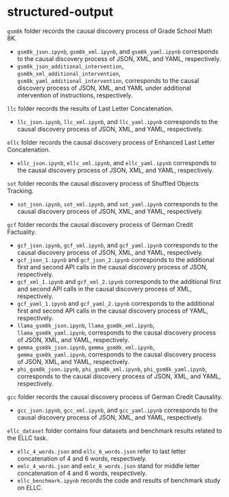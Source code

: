 # structured-output

`gsm8k` folder records the causal discovery process of Grade School Math 8K.
- `gsm8k_json.ipynb`, `gsm8k_xml.ipynb`, and `gsm8k_yaml.ipynb` corresponds to the causal discovery process of JSON, XML, and YAML, respectively.
- `gsm8k_json_additional_intervention`, `gsm8k_xml_additional_intervention`, `gsm8k_yaml_additional_intervention`, corresponds to the causal discovery process of JSON, XML, and YAML under additional intervention of instructions, respectively.

`llc` folder records the results of Last Letter Concatenation.
- `llc_json.ipynb`, `llc_xml.ipynb`, and `llc_yaml.ipynb` corresponds to the causal discovery process of JSON, XML, and YAML, respectively.

`ellc` folder records the causal discovery process of Enhanced Last Letter Concatenation.
- `ellc_json.ipynb`, `ellc_xml.ipynb`, and `ellc_yaml.ipynb` corresponds to the causal discovery process of JSON, XML, and YAML, respectively.

`sot` folder records the causal discovery process of Shuffled Objects Tracking.
- `sot_json.ipynb`, `sot_xml.ipynb`, and `sot_yaml.ipynb` corresponds to the causal discovery process of JSON, XML, and YAML, respectively.

`gcf` folder records the causal discovery process of German Credit Factuality.
- `gcf_json.ipynb`, `gcf_xml.ipynb`, and `gcf_yaml.ipynb` corresponds to the causal discovery process of JSON, XML, and YAML, respectively.
- `gcf_json_1.ipynb` and `gcf_json_2.ipynb` corresponds to the additional first and second API calls in the causal discovery process of JSON, respectively.
- `gcf_xml_1.ipynb` and `gcf_xml_2.ipynb` corresponds to the additional first and second API calls in the causal discovery process of XML, respectively.
- `gcf_yaml_1.ipynb` and `gcf_yaml_2.ipynb` corresponds to the additional first and second API calls in the causal discovery process of YAML, respectively.
- `llama_gsm8k_json.ipynb`, `llama_gsm8k_xml.ipynb`, `llama_gsm8k_yaml.ipynb`, corresponds to the causal discovery process of JSON, XML, and YAML, respectively.
- `gemma_gsm8k_json.ipynb`, `gemma_gsm8k_xml.ipynb`, `gemma_gsm8k_yaml.ipynb`, corresponds to the causal discovery process of JSON, XML, and YAML, respectively.
- `phi_gsm8k_json.ipynb`, `phi_gsm8k_xml.ipynb`, `phi_gsm8k_yaml.ipynb`, corresponds to the causal discovery process of JSON, XML, and YAML, respectively.


`gcc` folder records the causal discovery process of German Credit Causality.
- `gcc_json.ipynb`, `gcc_xml.ipynb`, and `gcc_yaml.ipynb` corresponds to the causal discovery process of JSON, XML, and YAML, respectively.

`ellc_dataset` folder contains four datasets and benchmark results related to the ELLC task.
- `ellc_4_words.json` and `ellc_6_words.json` refer to last letter concatenation of 4 and 6 words, respectively.
- `emlc_4_words.json` and `emlc_6_words.json` stand for middle letter concatenation of 4 and 6 words, respectively.
- `ellc_benchmark.ipynb` records the code and results of benchmark study on ELLC.

